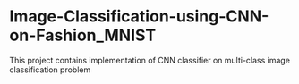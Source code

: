 # Image-Classification-using-CNN-on-Fashion_MNIST
This project contains implementation of CNN classifier on multi-class image classification problem
